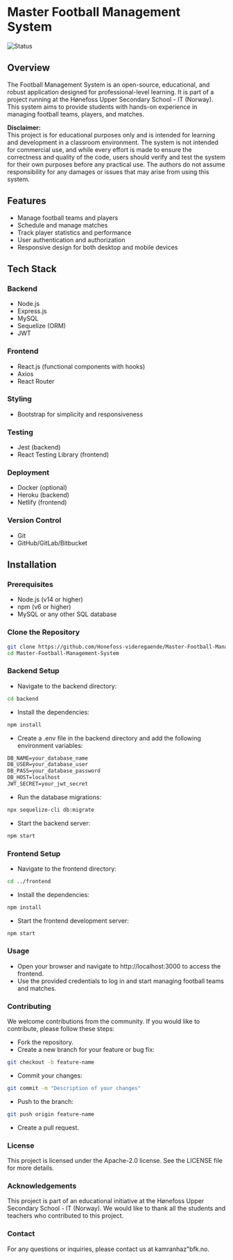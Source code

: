 # Master Football Management System
![Status](https://img.shields.io/badge/status-under%20development-yellow)

## Overview

The Football Management System is an open-source, educational, and robust application designed for professional-level learning. It is part of a project running at the Hønefoss Upper Secondary School - IT (Norway). This system aims to provide students with hands-on experience in managing football teams, players, and matches.


**Disclaimer:**  
This project is for educational purposes only and is intended for learning and development in a classroom environment. The system is not intended for commercial use, and while every effort is made to ensure the correctness and quality of the code, users should verify and test the system for their own purposes before any practical use. The authors do not assume responsibility for any damages or issues that may arise from using this system.


## Features

- Manage football teams and players
- Schedule and manage matches
- Track player statistics and performance
- User authentication and authorization
- Responsive design for both desktop and mobile devices

## Tech Stack

### Backend
- Node.js
- Express.js
- MySQL
- Sequelize (ORM)
- JWT

### Frontend
- React.js (functional components with hooks)
- Axios
- React Router

### Styling
- Bootstrap for simplicity and responsiveness

### Testing
- Jest (backend)
- React Testing Library (frontend)

### Deployment
- Docker (optional)
- Heroku (backend)
- Netlify (frontend)

### Version Control
- Git
- GitHub/GitLab/Bitbucket

## Installation

### Prerequisites

- Node.js (v14 or higher)
- npm (v6 or higher)
- MySQL or any other SQL database

### Clone the Repository

```sh
git clone https://github.com/Honefoss-videregaende/Master-Football-Management-System.git
cd Master-Football-Management-System
```
### Backend Setup
- Navigate to the backend directory:
```sh
cd backend
```
- Install the dependencies:
```sh
npm install
```
- Create a .env file in the backend directory and add the following environment variables:

```markdown
DB_NAME=your_database_name
DB_USER=your_database_user
DB_PASS=your_database_password
DB_HOST=localhost
JWT_SECRET=your_jwt_secret
```
- Run the database migrations:
```sh
npx sequelize-cli db:migrate
```
- Start the backend server:
```sh
npm start
```
### Frontend Setup
- Navigate to the frontend directory:
```sh
cd ../frontend
```
- Install the dependencies:
```sh
npm install
```
- Start the frontend development server:
```sh
npm start
```
### Usage

- Open your browser and navigate to http://localhost:3000 to access the frontend.
- Use the provided credentials to log in and start managing football teams and matches.

### Contributing
We welcome contributions from the community. If you would like to contribute, please follow these steps:

- Fork the repository.
- Create a new branch for your feature or bug fix:
```sh
git checkout -b feature-name
```
- Commit your changes:
```sh
git commit -m "Description of your changes"
```
- Push to the branch:
```sh
git push origin feature-name
```
- Create a pull request.

### License
This project is licensed under the Apache-2.0 license. See the LICENSE file for more details.

### Acknowledgements
This project is part of an educational initiative at the Hønefoss Upper Secondary School - IT (Norway). We would like to thank all the students and teachers who contributed to this project.

### Contact
For any questions or inquiries, please contact us at kamranhaz"bfk.no.

























